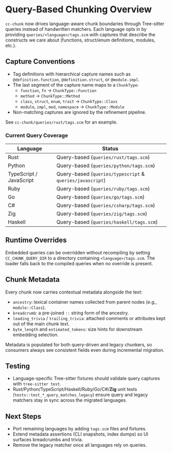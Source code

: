 # Query-Based Chunking Overview

`cc-chunk` now drives language-aware chunk boundaries through Tree-sitter queries instead of handwritten matchers. Each language opts in by providing `queries/<language>/tags.scm` with captures that describe the constructs we care about (functions, struct/enum definitions, modules, etc.).

## Capture Conventions

- Tag definitions with hierarchical capture names such as `@definition.function`, `@definition.struct`, or `@module.impl`.
- The last segment of the capture name maps to a `ChunkType`:
  - `function`, `fn` → `ChunkType::Function`
  - `method` → `ChunkType::Method`
  - `class`, `struct`, `enum`, `trait` → `ChunkType::Class`
  - `module`, `impl`, `mod`, `namespace` → `ChunkType::Module`
- Non-matching captures are ignored by the refinement pipeline.

See `cc-chunk/queries/rust/tags.scm` for an example.

### Current Query Coverage

| Language | Status |
| --- | --- |
| Rust | Query-based (`queries/rust/tags.scm`) |
| Python | Query-based (`queries/python/tags.scm`) |
| TypeScript / JavaScript | Query-based (`queries/typescript` & `queries/javascript`) |
| Ruby | Query-based (`queries/ruby/tags.scm`) |
| Go | Query-based (`queries/go/tags.scm`) |
| C# | Query-based (`queries/csharp/tags.scm`) |
| Zig | Query-based (`queries/zig/tags.scm`) |
| Haskell | Query-based (`queries/haskell/tags.scm`) |

## Runtime Overrides

Embedded queries can be overridden without recompiling by setting `CC_CHUNK_QUERY_DIR` to a directory containing `<language>/tags.scm`. The loader falls back to the compiled queries when no override is present.

## Chunk Metadata

Every chunk now carries contextual metadata alongside the text:

- `ancestry`: lexical container names collected from parent nodes (e.g., `module::Class`).
- `breadcrumb`: a pre-joined `::` string form of the ancestry.
- `leading_trivia` / `trailing_trivia`: attached comments or attributes kept out of the main chunk text.
- `byte_length` and `estimated_tokens`: size hints for downstream embedding selection.

Metadata is populated for both query-driven and legacy chunkers, so consumers always see consistent fields even during incremental migration.

## Testing

- Language-specific Tree-sitter fixtures should validate query captures with `tree-sitter test`.
- Rust/Python/TypeScript/Haskell/Ruby/Go/C#/**Zig** unit tests (`tests::test_*_query_matches_legacy`) ensure query and legacy matchers stay in sync across the migrated languages.

## Next Steps

- Port remaining languages by adding `tags.scm` files and fixtures.
- Extend metadata assertions (CLI snapshots, index dumps) so UI surfaces breadcrumbs and trivia.
- Remove the legacy matcher once all languages rely on queries.
